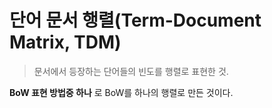 # 단어 문서 행렬(Term-Document Matrix, TDM)
> 문서에서 등장하는 단어들의 빈도를 행렬로 표현한 것.

__BoW 표현 방법중 하나__ 로 BoW를 하나의 행렬로 만든 것이다.

